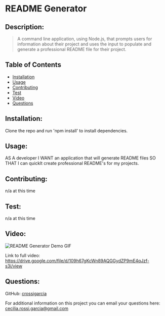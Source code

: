 
# README Generator 

## Description: 
> A command line application, using Node.js, that prompts users for information about their project and uses the input to populate and generate a professional README file for their project.



## Table of Contents
* [Installation](#Installation)
* [Usage](#Usage)
* [Contributing](#Contributing)
* [Test](#Test)
* [Video](#Video)
* [Questions](#Questions)



## Installation:
Clone the repo and run 'npm install' to install dependencies.

## Usage:
AS A developer I WANT an application that will generate README files SO THAT I can quicklt create professional README's for my projects.

## Contributing:
n/a at this time

## Test:
n/a at this time

## Video:
![README Generator Demo GIF](./assets/readme-generator.gif)

Link to full video: https://drive.google.com/file/d/109h67gKcWn89AQGGydZP9mE4qJzf-s3i/view

## Questions:
GitHub: [crossigarcia](https://github.com/crossigarcia) 

For additional information on this project you can email your questions here: <cecilia.rossi.garcia@gmail.com>  


